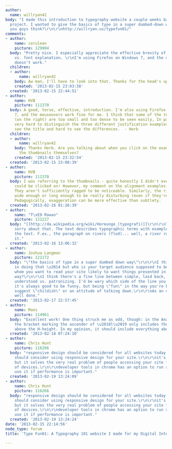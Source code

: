 ```yaml
---
author:
  name: willryan42
body: "I made this introduction to typography website a couple weeks back for a class
  project. I wanted to give the basics of type in a super dumbed-down way. What do
  you guys think?\r\n\r\nhttp://willryan.us/typefun01/"
comments:
- author:
    name: cerulean
    picture: 129904
  body: "Pretty nice. I especially appreciate the effective brevity of your typeface
    vs. font explanation. \r\nI'm using Firefox on Windows 7, and the mouseover part
    doesn't work."
  children:
  - author:
      name: willryan42
    body: Aw man, I'll have to look into that. Thanks for the head's up!
    created: '2013-02-15 23:03:38'
  created: '2013-02-15 22:44:51'
- author:
    name: HVB
    picture: 111370
  body: A good, terse, effective, introduction. I'm also using Firefox on Windows
    7, and the mouseovers work fine for me. I think that some of the text samples
    (on the right) are too small and too dense to be seen easily, In particular, it's
    very hard to distinguish the three different justification examples - hard to
    see the title and hard to see the differences.  - Herb
  children:
  - author:
      name: willryan42
    body: Thanks Herb. Are you talking about when you click on the examples, or just
      the thumbnails themselves?
    created: '2013-02-15 23:32:54'
  created: '2013-02-15 23:08:39'
- author:
    name: HVB
    picture: 111370
  body: I was referring to the thumbnails - quite honestly I didn't even realize they
    could be clicked on! However, my comment on the alignment examples still holds.
    They aren't sufficiently ragged to be noticeable. Similarly, the rivers aren't
    wide enough or long enough to be really disturbing (even if they're quite realistic).
    Pedagogically, exaggeration can be more effective than subtlety.
  created: '2013-02-16 01:26:39'
- author:
    name: "T\xE9 Rowan"
    picture: 121227
  body: "[[http://da.wikipedia.org/wiki/Horeunge_(typografi)]]\r\n\r\nThis is in Danish,
    sorry about that. The text describes typographic terms with examples folded into
    the text. F.ex., the paragraph on rivers (flod)... well, a river runs through
    it."
  created: '2013-02-16 13:06:32'
- author:
    name: Joshua Langman
    picture: 121172
  body: "\"the basics of type in a super dumbed down way\"\r\n\r\nI think you succeeded
    in doing that \u2014 but who is your target audience supposed to be? Are the people
    whom you want to read your site likely to want things presented in a dumbed down
    way?\r\n\r\nI think there's a fine line between simple, laid back, and easily
    understood vs. patronizing. I'd be wary which side of the line you fall on \u2014
    it's always good to be funny, but being \"fun\" in the way you're being might
    suggest \"childish\" or an attitude of talking down.\r\n\r\nAs an exercise, it's
    well done."
  created: '2013-02-17 22:57:45'
- author:
    name: Mans
    picture: 114961
  body: "Excellent work! One thing struck me as odd, though: in the Anatomy section,
    the bracket marking the ascender of \u2018l\u2019 only includes the part extending
    above the H-height. In my opinion, it should include everything above the x-height."
  created: '2013-02-18 07:24:10'
- author:
    name: Chris Hunt
    picture: 116266
  body: "responsive design should be considered for all websites today. ergo, you
    should consider using responsive design for your site.\r\n\r\nit's more work,
    but it solves the very real problem of people accessing your site from any number
    of devices.\r\n\r\ndeveloper tools in chrome has an option to run an audit https://developers.google.com/chrome-developer-tools/docs/console.
    use it if performance is important."
  created: '2013-02-19 13:24:09'
- author:
    name: Chris Hunt
    picture: 116266
  body: "responsive design should be considered for all websites today. ergo, you
    should consider using responsive design for your site.\r\n\r\nit's more work,
    but it solves the very real problem of people accessing your site from any number
    of devices.\r\n\r\ndeveloper tools in chrome has an option to run an audit https://developers.google.com/chrome-developer-tools/docs/console.
    use it if performance is important."
  created: '2013-02-19 13:24:24'
date: '2013-02-15 22:14:56'
node_type: forum
title: 'Type Fun01: A Typography 101 website I made for my Digital Interaction class'

---
```

